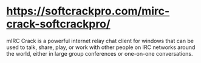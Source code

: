 # https://softcrackpro.com/mirc-crack-softcrackpro/
mIRC Crack is a powerful internet relay chat client for windows that can be used to talk, share, play, or work with other people on IRC networks around the world, either in large group conferences or one-on-one conversations.
